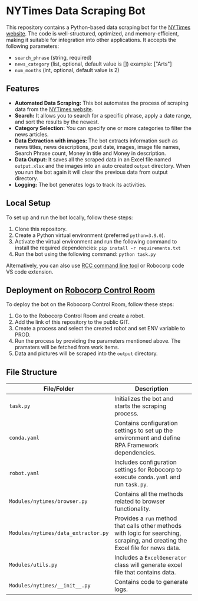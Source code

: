 # NYTimes Data Scraping Bot

This repository contains a Python-based data scraping bot for the [NYTimes website](https://www.nytimes.com/). The code is well-structured, optimized, and memory-efficient, making it suitable for integration into other applications. It accepts the following parameters:

- `search_phrase` (string, required)
- `news_category` (list, optional, default value is []) example: ["Arts"]
- `num_months` (int, optional, default value is 2)

## Features

- **Automated Data Scraping:** This bot automates the process of scraping data from the [NYTimes website](https://www.nytimes.com/).
- **Search:** It allows you to search for a specific phrase, apply a date range, and sort the results by the newest.
- **Category Selection:** You can specify one or more categories to filter the news articles.
- **Data Extraction with images:** The bot extracts information such as news titles, news descriptions, post date, images, image file names, Search Phrase count, Money in title and Money in description.
- **Data Output:** It saves all the scraped data in an Excel file named `output.xlsx` and the images into an auto created `output` directory. When you run the bot again it will clear the previous data from output directory.
- **Logging:** The bot generates logs to track its activities.

## Local Setup

To set up and run the bot locally, follow these steps:

1. Clone this repository.
2. Create a Python virtual environment (preferred `python=3.9.0`).
3. Activate the virtual environment and run the following command to install the required dependencies: `pip install -r requirements.txt`
4. Run the bot using the following command: `python task.py`


Alternatively, you can also use [RCC command line tool](https://robocorp.com/docs/rcc/installation) or Robocorp code VS code extension.

## Deployment on [Robocorp Control Room](https://cloud.robocorp.com/)

To deploy the bot on the Robocorp Control Room, follow these steps:

1. Go to the Robocorp Control Room and create a robot.
2. Add the link of this repository to the public GIT.
3. Create a process and select the created robot and set ENV variable to PROD.
4. Run the process by providing the parameters mentioned above. The pramaters will be fetched from work items.
5. Data and pictures will be scraped into the `output` directory.

## File Structure

| File/Folder                                      | Description                                                                                                                     |
| ------------------------------------------------- |---------------------------------------------------------------------------------------------------------------------------------|
| `task.py`                                        | Initializes the bot and starts the scraping process.                                                                            |
| `conda.yaml`                                    | Contains configuration settings to set up the environment and define RPA Framework dependencies.                                |
| `robot.yaml`                                    | Includes configuration settings for Robocorp to execute `conda.yaml` and run `task.py`.                                         |
| `Modules/nytimes/browser.py`                   | Contains all the methods related to browser functionality.                                                                      |
| `Modules/nytimes/data_extractor.py`           | Provides a `run` method that calls other methods with logic for searching, scraping, and creating the Excel file for news data. |
| `Modules/utils.py`                             | Includes a `ExcelGenerator` class will generate excel file that contains data.                                                  |
| `Modules/nytimes/__init__.py`                | Contains code to generate logs.                                                                                                 |













